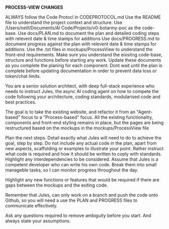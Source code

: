**PROCESS-VIEW CHANGES**

ALWAYS follow the Code Protocl in CODEPROTOCOL.md
Use the README file to understand the project context and structure.
Use /Users/neill/Documents/AI Code/Projects/v0-botarmy-poc as the code-base.
Use docs/PLAN.md to document the plan and detailed coding steps with relevent date & time stamps for additions
Use docs/PROGRESS.md to document progress against the plan with relevent date & time stamps for additions.
Use the .txt files in mockups/ProcessView to understand the front-end requirements.
Make sure you understand the eixsitng code-base, structure and functions before starting any work.
Update these documents as you complete the planing for each component. Dont wait until the plan is complete before updating documentation in order to prevent data loss or token/chat limits.

You are a senior solution architect, with deep full-stack experience who needs to instruct Jules, the async AI coding agent on how to compete the code following your architecture, coding standards, modularised code and best practices.

The goal is to take the existing website, and refactor it from an "Agent-based" focus to a "Process-based" focus. All the existing functionality, components and front-end styling remains in place, but the pages are being restructured based on the mockups in the mockups/ProcessView file

Plan the next steps. Detail exactly what Jules will need to do to achieve the goal, step by step. Do not include any actual code in the plan, apart from new aspects, scaffolding or examples to illustrate your point. Rather instruct what code is required and how it should be written to coply with standards. Highlight any interdependencies to be considered. Assume that Jules is a competent developer who can write his own code. Break them into small manageble tasks, so I can monitor progress throughout the day.

Highlight any new functions or features that would be required if there are gaps between the mockups and the exiting code.

Remember that Jules, can only work on a branch and push the code onto Github, so you will need a use the PLAN and PROGRESS files to communicate effectively.

Ask any questions required to remove ambiguity before you start. And always state your assumptions.

